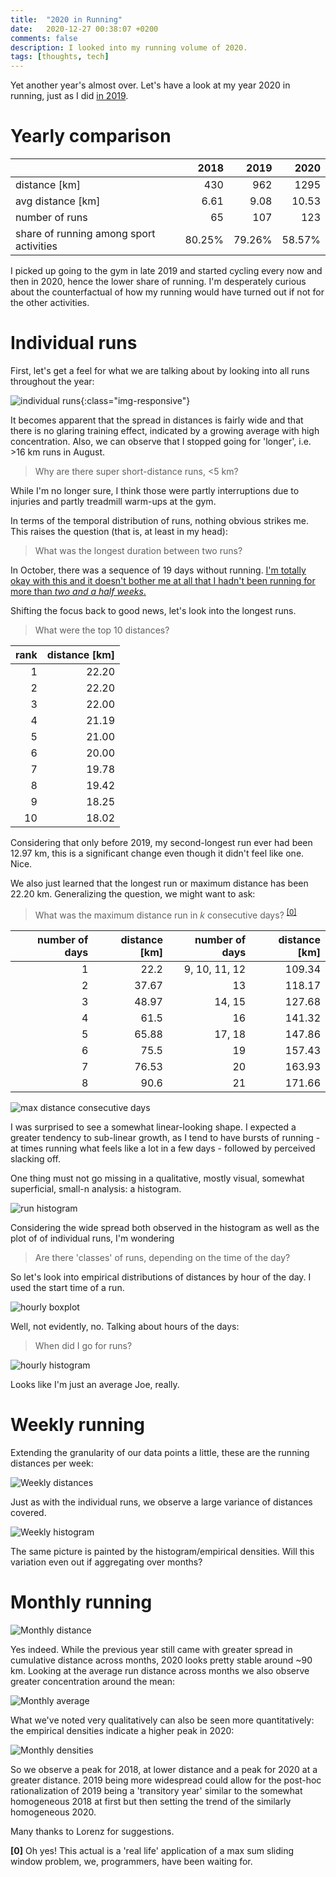 ```yaml
---
title:  "2020 in Running"
date:   2020-12-27 00:38:07 +0200
comments: false
description: I looked into my running volume of 2020.
tags: [thoughts, tech]
---
```


Yet another year's almost over. Let's have a look at my year 2020 in running, just as I did [in 2019](http://kevinkle.in/jekyll/update/2019/12/27/2019_running.html).

# Yearly comparison

|                                         |   2018 |   2019 |   2020 |
|-----------------------------------------|-------:|-------:|-------:|
| distance [km]                           |    430 |    962 |   1295 |
| avg distance [km]                       |   6.61 |   9.08 |  10.53 |
| number of runs                          |     65 |    107 |    123 |
| share of running among sport activities | 80.25% | 79.26% | 58.57% |

I picked up going to the gym in late 2019 and started cycling every now and then in 2020, hence
the lower share of running. I'm desperately curious about the counterfactual of how my running
would have turned out if not for the other activities.

# Individual runs

First, let's get a feel for what we are talking about by looking into all runs throughout
the year:

![individual runs](/imgs/2020_running/individual_runs.png){:class="img-responsive"}

It becomes apparent that the spread in distances is fairly wide and that there is
no glaring training effect, indicated by a growing average with high concentration. Also,
we can observe that I stopped going for 'longer', i.e. >16 km runs in August.

> Why are there super short-distance runs, <5 km?

While I'm no longer sure, I think those were partly interruptions due to injuries and partly
treadmill warm-ups at the gym.

In terms of the temporal distribution of runs, nothing obvious strikes me. This raises the
question (that is, at least in my head):

> What was the longest duration between two runs?

In October, there was a sequence of 19 days without running. [I'm totally okay with this and
it doesn't bother me at all that I hadn't been running for more than *two and a half weeks*.](https://images.app.goo.gl/m2PyESKEHdHRKBMc7)

Shifting the focus back to good news, let's look into the longest runs.

> What were the top 10 distances?

| rank | distance [km] |
|-----:|--------------:|
|    1 |         22.20 |
|    2 |         22.20 |
|    3 |         22.00 |
|    4 |         21.19 |
|    5 |         21.00 |
|    6 |         20.00 |
|    7 |         19.78 |
|    8 |         19.42 |
|    9 |         18.25 |
|   10 |         18.02 |

Considering that only before 2019, my second-longest run ever had been 12.97 km, this is a
significant change even though it didn't feel like one. Nice.

We also just learned that the longest run or maximum distance has been 22.20 km. Generalizing
the question, we might want to ask:

> What was the maximum distance run in _k_ consecutive days? <sup id="a0">[[0]](#f0)</sup>

| number of days | distance [km] | number of days | distance [km] |
|----:|----:|----:|----:|
| 1| 22.2| 9, 10, 11, 12|109.34|
| 2| 37.67| 13 | 118.17 |
| 3| 48.97| 14, 15 | 127.68 |
| 4| 61.5| 16 | 141.32 |
| 5| 65.88| 17, 18 |  147.86 |
| 6| 75.5| 19 |  157.43 |
| 7| 76.53| 20 |  163.93 |
| 8| 90.6|21 | 171.66|

![max distance consecutive days](/imgs/2020_running/max_window_distances.png)

I was surprised to see a somewhat linear-looking shape. I expected a greater tendency to
sub-linear growth, as I tend to have bursts of running - at times running what feels like a lot
in a few days - followed by perceived slacking off.

One thing must not go missing in a qualitative, mostly visual, somewhat superficial, small-n analysis: a histogram.

![run histogram](/imgs/2020_running/run_histogram.png)

Considering the wide spread both observed in the histogram as well as the plot of
of individual runs, I'm wondering

> Are there 'classes' of runs, depending on the time of the day?

So let's look into empirical distributions of distances by hour of the day. I used the start time of a run.

![hourly boxplot](/imgs/2020_running/hourly_distance_boxplot.png)

Well, not evidently, no. Talking about hours of the days:

> When did I go for runs?

![hourly histogram](/imgs/2020_running/hourly_distance_histogram.png)

Looks like I'm just an average Joe, really.

# Weekly running
Extending the granularity of our data points a little, these are the running distances per week:

![Weekly distances](/imgs/2020_running/weekly_distances.png)

Just as with the individual runs, we observe a large variance of distances covered.

![Weekly histogram](/imgs/2020_running/weekly_distances_histogram.png)

The same picture is painted by the histogram/empirical densities. Will this variation even out
if aggregating over months?


# Monthly running

![Monthly distance](/imgs/2020_running/monthly_distances.png)

Yes indeed. While the previous year still came with greater spread in cumulative distance
across months, 2020 looks pretty stable around ~90 km. Looking at the average run distance
across months we also observe greater concentration around the mean:

![Monthly average](/imgs/2020_running/monthly_average_distances.png)

What we've noted very qualitatively can also be seen more quantitatively: the empirical
densities indicate a higher peak in 2020:

![Monthly densities](/imgs/2020_running/monthly_densities.png)

So we observe a peak for 2018, at lower distance and a peak for 2020 at a greater
distance. 2019 being more widespread could allow for the post-hoc rationalization of 2019
being a 'transitory year' similar to the somewhat homogeneous 2018 at first but then setting
the trend of the similarly homogeneous 2020.

Many thanks to Lorenz for suggestions.


<b id="f0">[0]</b> Oh yes! This actual is a 'real life' application of a max sum sliding window
problem, we, programmers, have been waiting for.

